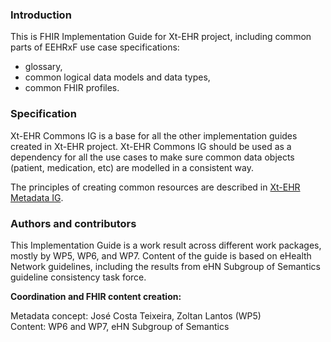 ### Introduction
This is FHIR Implementation Guide for Xt-EHR project, including common parts of EEHRxF use case specifications:
- glossary,
- common logical data models and data types,
- common FHIR profiles.

### Specification
Xt-EHR Commons IG is a base for all the other implementation guides created in Xt-EHR project. Xt-EHR Commons IG should be used as a dependency for all the use cases to make sure common data objects (patient, medication, etc) are modelled in a consistent way.

The principles of creating common resources are described in [Xt-EHR Metadata IG](https://xt-ehr.github.io/xt-ehr-metadata/).

### Authors and contributors

This Implementation Guide is a work result across different work packages, mostly by WP5, WP6, and WP7. 
Content of the guide is based on eHealth Network guidelines, including the results from eHN Subgroup of Semantics guideline consistency task force.
 

**Coordination and FHIR content creation:**  

Metadata concept: José Costa Teixeira, Zoltan Lantos (WP5)  
Content: WP6 and WP7, eHN Subgroup of Semantics  


<br/><br/>
